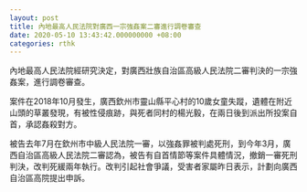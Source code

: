 ```yaml
---
layout: post
title: 內地最高人民法院對廣西一宗強姦案二審進行調卷審查
date: 2020-05-10 13:43:42.000000000 +08:00
categories: rthk
---
```


內地最高人民法院經研究決定，對廣西壯族自治區高級人民法院二審判決的一宗強姦案，進行調卷審查。

案件在2018年10月發生，廣西欽州市靈山縣平心村的10歲女童失蹤，遺體在附近山頭的草叢發現，有被性侵痕跡，與死者同村的楊光毅，在兩日後到派出所投案自首，承認姦殺對方。

被告去年7月在欽州市中級人民法院一審，以強姦罪被判處死刑，到今年3月，廣西自治區高級人民法院二審認為，被告有自首情節等案件具體情況，撤銷一審死刑判決，改判死緩兩年執行。改判引起社會爭議，受害者家屬昨日表示，計劃向廣西自治區高院提出申訴。
